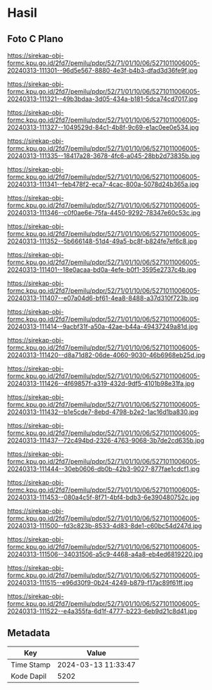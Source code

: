 # Hasil

## Foto C Plano

https://sirekap-obj-formc.kpu.go.id/2fd7/pemilu/pdpr/52/71/01/10/06/5271011006005-20240313-111301--96d5e567-8880-4e3f-b4b3-dfad3d36fe9f.jpg

https://sirekap-obj-formc.kpu.go.id/2fd7/pemilu/pdpr/52/71/01/10/06/5271011006005-20240313-111321--49b3bdaa-3d05-434a-b181-5dca74cd7017.jpg

https://sirekap-obj-formc.kpu.go.id/2fd7/pemilu/pdpr/52/71/01/10/06/5271011006005-20240313-111327--1049529d-84c1-4b8f-9c69-e1ac0ee0e534.jpg

https://sirekap-obj-formc.kpu.go.id/2fd7/pemilu/pdpr/52/71/01/10/06/5271011006005-20240313-111335--18417a28-3678-4fc6-a045-28bb2d73835b.jpg

https://sirekap-obj-formc.kpu.go.id/2fd7/pemilu/pdpr/52/71/01/10/06/5271011006005-20240313-111341--feb478f2-eca7-4cac-800a-5078d24b365a.jpg

https://sirekap-obj-formc.kpu.go.id/2fd7/pemilu/pdpr/52/71/01/10/06/5271011006005-20240313-111346--c0f0ae6e-75fa-4450-9292-78347e60c53c.jpg

https://sirekap-obj-formc.kpu.go.id/2fd7/pemilu/pdpr/52/71/01/10/06/5271011006005-20240313-111352--5b666148-51d4-49a5-bc8f-b824fe7ef6c8.jpg

https://sirekap-obj-formc.kpu.go.id/2fd7/pemilu/pdpr/52/71/01/10/06/5271011006005-20240313-111401--18e0acaa-bd0a-4efe-b0f1-3595e2737c4b.jpg

https://sirekap-obj-formc.kpu.go.id/2fd7/pemilu/pdpr/52/71/01/10/06/5271011006005-20240313-111407--e07a04d6-bf61-4ea8-8488-a37d310f723b.jpg

https://sirekap-obj-formc.kpu.go.id/2fd7/pemilu/pdpr/52/71/01/10/06/5271011006005-20240313-111414--9acbf31f-a50a-42ae-b44a-49437249a81d.jpg

https://sirekap-obj-formc.kpu.go.id/2fd7/pemilu/pdpr/52/71/01/10/06/5271011006005-20240313-111420--d8a71d82-06de-4060-9030-46b6968eb25d.jpg

https://sirekap-obj-formc.kpu.go.id/2fd7/pemilu/pdpr/52/71/01/10/06/5271011006005-20240313-111426--4f69857f-a319-432d-9df5-4101b98e31fa.jpg

https://sirekap-obj-formc.kpu.go.id/2fd7/pemilu/pdpr/52/71/01/10/06/5271011006005-20240313-111432--b1e5cde7-8ebd-4798-b2e2-1ac16d1ba830.jpg

https://sirekap-obj-formc.kpu.go.id/2fd7/pemilu/pdpr/52/71/01/10/06/5271011006005-20240313-111437--72c494bd-2326-4763-9068-3b7de2cd635b.jpg

https://sirekap-obj-formc.kpu.go.id/2fd7/pemilu/pdpr/52/71/01/10/06/5271011006005-20240313-111444--30eb0606-db0b-42b3-9027-877fae1cdcf1.jpg

https://sirekap-obj-formc.kpu.go.id/2fd7/pemilu/pdpr/52/71/01/10/06/5271011006005-20240313-111453--080a4c5f-8f71-4bf4-bdb3-6e390480752c.jpg

https://sirekap-obj-formc.kpu.go.id/2fd7/pemilu/pdpr/52/71/01/10/06/5271011006005-20240313-111500--fd3c823b-8533-4d83-8de1-c60bc54d247d.jpg

https://sirekap-obj-formc.kpu.go.id/2fd7/pemilu/pdpr/52/71/01/10/06/5271011006005-20240313-111506--34031506-a5c9-4468-a4a8-eb4ed6819220.jpg

https://sirekap-obj-formc.kpu.go.id/2fd7/pemilu/pdpr/52/71/01/10/06/5271011006005-20240313-111515--e96d30f9-0b24-4249-b879-f17ac89f61ff.jpg

https://sirekap-obj-formc.kpu.go.id/2fd7/pemilu/pdpr/52/71/01/10/06/5271011006005-20240313-111522--e4a355fa-6d1f-4777-b223-6eb9d21c8d41.jpg


## Metadata

| Key        | Value               |
| ---------- | ------------------- |
| Time Stamp | 2024-03-13 11:33:47 |
| Kode Dapil | 5202                |



